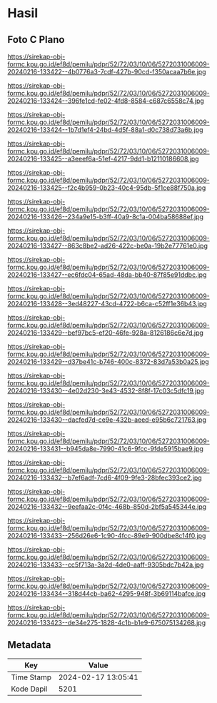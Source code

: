 # Hasil

## Foto C Plano

https://sirekap-obj-formc.kpu.go.id/ef8d/pemilu/pdpr/52/72/03/10/06/5272031006009-20240216-133422--4b0776a3-7cdf-427b-90cd-f350acaa7b6e.jpg

https://sirekap-obj-formc.kpu.go.id/ef8d/pemilu/pdpr/52/72/03/10/06/5272031006009-20240216-133424--396fe1cd-fe02-4fd8-8584-c687c6558c74.jpg

https://sirekap-obj-formc.kpu.go.id/ef8d/pemilu/pdpr/52/72/03/10/06/5272031006009-20240216-133424--1b7d1ef4-24bd-4d5f-88a1-d0c738d73a6b.jpg

https://sirekap-obj-formc.kpu.go.id/ef8d/pemilu/pdpr/52/72/03/10/06/5272031006009-20240216-133425--a3eeef6a-51ef-4217-9dd1-b12110186608.jpg

https://sirekap-obj-formc.kpu.go.id/ef8d/pemilu/pdpr/52/72/03/10/06/5272031006009-20240216-133425--f2c4b959-0b23-40c4-95db-5f1ce88f750a.jpg

https://sirekap-obj-formc.kpu.go.id/ef8d/pemilu/pdpr/52/72/03/10/06/5272031006009-20240216-133426--234a9e15-b3ff-40a9-8c1a-004ba58688ef.jpg

https://sirekap-obj-formc.kpu.go.id/ef8d/pemilu/pdpr/52/72/03/10/06/5272031006009-20240216-133427--863c8be2-ad26-422c-be0a-19b2e77761e0.jpg

https://sirekap-obj-formc.kpu.go.id/ef8d/pemilu/pdpr/52/72/03/10/06/5272031006009-20240216-133427--ec6fdc04-65ad-48da-bb40-87f85e91ddbc.jpg

https://sirekap-obj-formc.kpu.go.id/ef8d/pemilu/pdpr/52/72/03/10/06/5272031006009-20240216-133428--3ed48227-43cd-4722-b6ca-c52ff1e36b43.jpg

https://sirekap-obj-formc.kpu.go.id/ef8d/pemilu/pdpr/52/72/03/10/06/5272031006009-20240216-133429--bef97bc5-ef20-46fe-928a-8126186c6e7d.jpg

https://sirekap-obj-formc.kpu.go.id/ef8d/pemilu/pdpr/52/72/03/10/06/5272031006009-20240216-133429--d37be41c-b746-400c-8372-83d7a53b0a25.jpg

https://sirekap-obj-formc.kpu.go.id/ef8d/pemilu/pdpr/52/72/03/10/06/5272031006009-20240216-133430--4e02d230-3e43-4532-8f8f-17c03c5dfc19.jpg

https://sirekap-obj-formc.kpu.go.id/ef8d/pemilu/pdpr/52/72/03/10/06/5272031006009-20240216-133430--dacfed7d-ce9e-432b-aeed-e95b6c721763.jpg

https://sirekap-obj-formc.kpu.go.id/ef8d/pemilu/pdpr/52/72/03/10/06/5272031006009-20240216-133431--b945da8e-7990-41c6-9fcc-9fde5915bae9.jpg

https://sirekap-obj-formc.kpu.go.id/ef8d/pemilu/pdpr/52/72/03/10/06/5272031006009-20240216-133432--b7ef6adf-7cd6-4f09-9fe3-28bfec393ce2.jpg

https://sirekap-obj-formc.kpu.go.id/ef8d/pemilu/pdpr/52/72/03/10/06/5272031006009-20240216-133432--9eefaa2c-0f4c-468b-850d-2bf5a545344e.jpg

https://sirekap-obj-formc.kpu.go.id/ef8d/pemilu/pdpr/52/72/03/10/06/5272031006009-20240216-133433--256d26e6-1c90-4fcc-89e9-900dbe8c14f0.jpg

https://sirekap-obj-formc.kpu.go.id/ef8d/pemilu/pdpr/52/72/03/10/06/5272031006009-20240216-133433--cc5f713a-3a2d-4de0-aaff-9305bdc7b42a.jpg

https://sirekap-obj-formc.kpu.go.id/ef8d/pemilu/pdpr/52/72/03/10/06/5272031006009-20240216-133434--318d44cb-ba62-4295-948f-3b69114bafce.jpg

https://sirekap-obj-formc.kpu.go.id/ef8d/pemilu/pdpr/52/72/03/10/06/5272031006009-20240216-133423--de34e275-1828-4c1b-b1e9-675075134268.jpg


## Metadata

| Key        | Value               |
| ---------- | ------------------- |
| Time Stamp | 2024-02-17 13:05:41 |
| Kode Dapil | 5201                |



